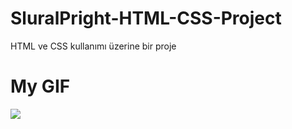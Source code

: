 # SluralPright-HTML-CSS-Project
HTML ve CSS kullanımı üzerine bir proje

# My GIF
![](https://github.com/Oguzhan-A/SluralPright-HTML-CSS-Project/blob/main/My%20GIF.gif)
